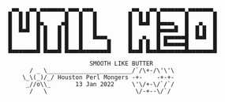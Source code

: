 



	 ▄▄   ▄▄ ▄▄▄▄▄▄▄ ▄▄▄ ▄▄▄           ▄▄   ▄▄ ▄▄▄▄▄▄▄ ▄▄▄▄▄▄▄ 
	█  █ █  █       █   █   █         █  █ █  █       █       █
	█  █ █  █▄     ▄█   █   █         █  █▄█  █▄▄▄▄   █   ▄   █
	█  █▄█  █ █   █ █   █   █         █       █▄▄▄▄█  █  █ █  █
	█       █ █   █ █   █   █▄▄▄      █   ▄   █ ▄▄▄▄▄▄█  █▄█  █
	█       █ █   █ █   █       █     █  █ █  █ █▄▄▄▄▄█       █
	█▄▄▄▄▄▄▄█ █▄▄▄█ █▄▄▄█▄▄▄▄▄▄▄█     █▄▄█ █▄▄█▄▄▄▄▄▄▄█▄▄▄▄▄▄▄█

                           SMOOTH LIKE BUTTER
		  / _ \________________________/`/\+-/\'\'\
		\_\(_)/_/ Houston Perl Mongers -+-    -+-+-
		 _//o\\_       13 Jan 2022     \'\/+-\/`/`/
		  /   \                         \/-+--\/`/ 


